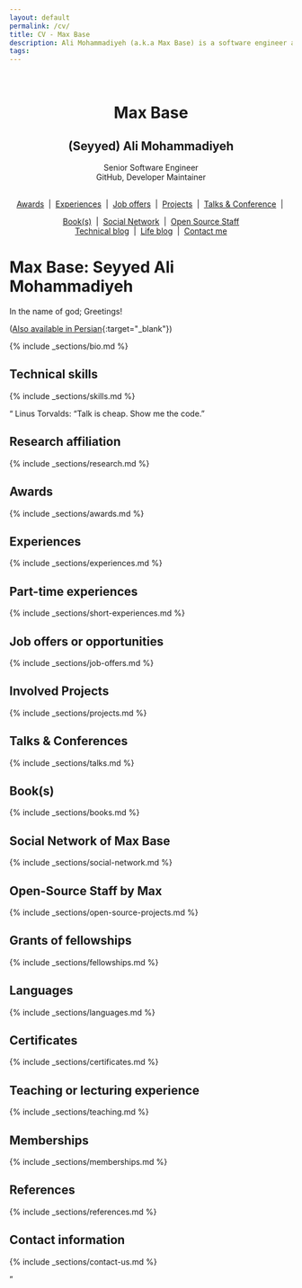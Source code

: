 ```yaml
---
layout: default
permalink: /cv/
title: CV - Max Base
description: Ali Mohammadiyeh (a.k.a Max Base) is a software engineer and open-source maintainer.
tags:
---
```


<center>
  <br>
  <h1>Max Base</h1>
  <h2>(Seyyed) Ali Mohammadiyeh</h2>
  <p>
    Senior Software Engineer
    <br>
    GitHub, Developer Maintainer
  </p>
  <br>
  <!-- <a href="#technical-skills">Technical skills</a> -->
  <!-- &nbsp;|&nbsp; -->
  <a href="#awards">Awards</a>
  &nbsp;|&nbsp;
  <a href="#experiences">Experiences</a>
  &nbsp;|&nbsp;
  <a href="#job-offers">Job offers</a>
  &nbsp;|&nbsp;
  <a href="#projects">Projects</a>
  &nbsp;|&nbsp;
  <a href="#talks--conferences">Talks & Conference</a>
  &nbsp;|&nbsp;

  <a href="#books">Book(s)</a>
  &nbsp;|&nbsp;
  <a href="#social-network">Social Network</a>
  &nbsp;|&nbsp;
  <a href="#open-source-staff">Open Source Staff</a>
  <br>
  <a href="#technical-blog">Technical blog</a>
  &nbsp;|&nbsp;
  <a href="#life-blog">Life blog</a>
  &nbsp;|&nbsp;
  <a href="#contact-me">Contact me</a>
</center>

Max Base: Seyyed Ali Mohammadiyeh
=================================

In the name of god; Greetings!

([Also available in Persian](https://maxbase.ir/){:target="_blank"})

{% include _sections/bio.md %}

Technical skills
----------------

{% include _sections/skills.md %}

<q>
	Linus Torvalds: “Talk is cheap. Show me the code.”
</p>

Research affiliation
--------------------

{% include _sections/research.md %}

Awards
------

{% include _sections/awards.md %}

Experiences
-----------

{% include _sections/experiences.md %}

Part-time experiences
---------------------

{% include _sections/short-experiences.md %}

Job offers or opportunities
---------------------------

{% include _sections/job-offers.md %}

Involved Projects
-----------------

{% include _sections/projects.md %}

Talks & Conferences
-------------------

{% include _sections/talks.md %}

Book(s)
-------

{% include _sections/books.md %}

Social Network of Max Base
--------------------------

{% include _sections/social-network.md %}

Open-Source Staff by Max
------------------------

{% include _sections/open-source-projects.md %}

Grants of fellowships
---------------------

{% include _sections/fellowships.md %}

Languages
---------

{% include _sections/languages.md %}

Certificates
------------

{% include _sections/certificates.md %}

Teaching or lecturing experience
--------------------------------

{% include _sections/teaching.md %}

Memberships
-----------

{% include _sections/memberships.md %}

References
-----------

{% include _sections/references.md %}

Contact information
----------

{% include _sections/contact-us.md %}
